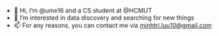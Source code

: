 - 👋 Hi, I’m @ume16 and a CS student at @HCMUT
- 👀 I’m interested in data discovery and searching for new things
- 📫 For any reasons, you can contact me via minhtri.luu10@gmail.com

<!---
ume16/ume16 is a ✨ special ✨ repository because its `README.md` (this file) appears on your GitHub profile.
You can click the Preview link to take a look at your changes.
--->
